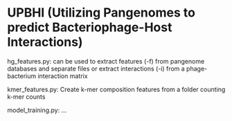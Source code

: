 # UPBHI (Utilizing Pangenomes to predict Bacteriophage-Host Interactions)

hg_features.py: can be used to extract features (-f) from pangenome databases and separate files or extract interactions (-i) from a phage-bacterium interaction matrix

kmer_features.py: Create k-mer composition features from a folder counting k-mer counts

model_training.py: ...

